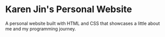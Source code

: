 # Karen Jin's Personal Website
A personal website built with HTML and CSS that showcases a little about me and my programming journey.

